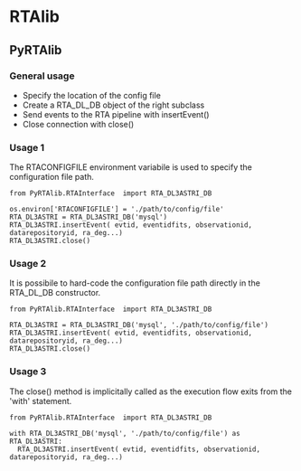 # RTAlib



## PyRTAlib
### General usage
* Specify the location of the config file
* Create a RTA_DL_DB object of the right subclass
* Send events to the RTA pipeline with insertEvent()
* Close connection with close()

### Usage 1
The RTACONFIGFILE environment variabile is used to specify the configuration file path.
```
from PyRTAlib.RTAInterface  import RTA_DL3ASTRI_DB

os.environ['RTACONFIGFILE'] = './path/to/config/file'
RTA_DL3ASTRI = RTA_DL3ASTRI_DB('mysql')
RTA_DL3ASTRI.insertEvent( evtid, eventidfits, observationid, datarepositoryid, ra_deg...)
RTA_DL3ASTRI.close()
```



### Usage 2
It is possibile to hard-code the configuration file path directly in the RTA_DL_DB constructor.
```
from PyRTAlib.RTAInterface  import RTA_DL3ASTRI_DB

RTA_DL3ASTRI = RTA_DL3ASTRI_DB('mysql', './path/to/config/file')
RTA_DL3ASTRI.insertEvent( evtid, eventidfits, observationid, datarepositoryid, ra_deg...)
RTA_DL3ASTRI.close()
```

### Usage 3
The close() method is implicitally called as the execution flow exits from the 'with' statement.
```
from PyRTAlib.RTAInterface  import RTA_DL3ASTRI_DB

with RTA_DL3ASTRI_DB('mysql', './path/to/config/file') as RTA_DL3ASTRI:
  RTA_DL3ASTRI.insertEvent( evtid, eventidfits, observationid, datarepositoryid, ra_deg...)
```
